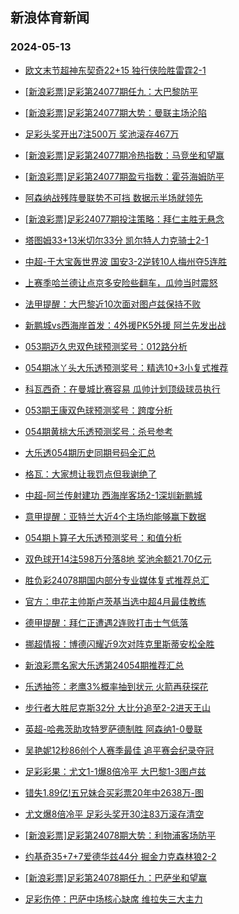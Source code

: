 ## 新浪体育新闻 
### 2024-05-13

+ [欧文末节超神东契奇22+15 独行侠险胜雷霆2-1](https://sports.sina.com.cn/basketball/nba/2024-05-12/doc-inauxiip6742351.shtml)

+ [[新浪彩票]足彩第24077期任九：大巴黎防平](https://sports.sina.com.cn/l/2024-05-12/doc-inauxprp3412641.shtml)

+ [[新浪彩票]足彩第24077期大势：曼联主场沦陷](https://sports.sina.com.cn/l/2024-05-12/doc-inauxprm6634020.shtml)

+ [足彩头奖开出7注500万 奖池滚存467万](https://sports.sina.com.cn/l/2024-05-12/doc-inauxprm6620537.shtml)

+ [[新浪彩票]足彩第24077期冷热指数：马竞坐和望赢](https://sports.sina.com.cn/l/2024-05-12/doc-inauxprp3398584.shtml)

+ [[新浪彩票]足彩第24077期盈亏指数：霍芬海姆防平](https://sports.sina.com.cn/l/2024-05-12/doc-inauxprm6637014.shtml)

+ [阿森纳战残阵曼联势不可挡 数据示半场就领先](https://sports.sina.com.cn/l/2024-05-12/doc-inauxprp3395144.shtml)

+ [[新浪彩票]足彩24077期投注策略：拜仁主胜无悬念](https://sports.sina.com.cn/l/2024-05-12/doc-inauxprm6636397.shtml)

+ [塔图姆33+13米切尔33分 凯尔特人力克骑士2-1](https://sports.sina.com.cn/basketball/nba/2024-05-12/doc-inauxtxi6521901.shtml)

+ [中超-于大宝轰世界波 国安3-2逆转10人梅州夺5连胜](https://sports.sina.com.cn/china/j/2024-05-12/doc-inauxprm6638588.shtml)

+ [上赛季哈兰德让点京多安险些翻车，瓜帅当时震怒](https://sports.sina.com.cn/g/2024-05-12/doc-inauwwtt6980804.shtml)

+ [法甲提醒：大巴黎近10次面对图卢兹保持不败](https://sports.sina.com.cn/l/2024-05-12/doc-inauxyff6404930.shtml)

+ [新鹏城vs西海岸首发：4外援PK5外援 阿兰先发出战](https://sports.sina.com.cn/china/j/2024-05-12/doc-inauyraz2855119.shtml)

+ [053期迈久忠双色球预测奖号：012路分析](https://sports.sina.com.cn/l/2024-05-12/doc-inauyepc6297121.shtml)

+ [054期冰丫头大乐透预测奖号：精选10+3小复式推荐](https://sports.sina.com.cn/l/2024-05-12/doc-inauyepc6300594.shtml)

+ [科瓦西奇：在曼城比赛容易 瓜帅计划顶级球员执行](https://sports.sina.com.cn/g/2024-05-12/doc-inauwwtt6981216.shtml)

+ [053期王康双色球预测奖号：跨度分析](https://sports.sina.com.cn/l/2024-05-12/doc-inauyepf3074189.shtml)

+ [054期黄桃大乐透预测奖号：杀号参考](https://sports.sina.com.cn/l/2024-05-12/doc-inauyepc6302055.shtml)

+ [大乐透054期历史同期号码全汇总](https://sports.sina.com.cn/l/2024-05-12/doc-inauyepf3084276.shtml)

+ [格瓦：大家想让我罚点但我谢绝了](https://sports.sina.com.cn/g/2024-05-12/doc-inauwwtt6980677.shtml)

+ [中超-阿兰传射建功 西海岸客场2-1深圳新鹏城](https://sports.sina.com.cn/china/j/2024-05-12/doc-inauyvkv5970220.shtml)

+ [意甲提醒：亚特兰大近4个主场均能够赢下数据](https://sports.sina.com.cn/l/2024-05-12/doc-inauxyff6404685.shtml)

+ [054期卜算子大乐透预测奖号：和值分析](https://sports.sina.com.cn/l/2024-05-12/doc-inauyepf3077856.shtml)

+ [双色球开14注598万分落8地 奖池余额21.70亿元](https://sports.sina.com.cn/l/2024-05-12/doc-inauyvkv5972361.shtml)

+ [胜负彩24078期国内部分专业媒体复式推荐总汇](https://sports.sina.com.cn/l/2024-05-12/doc-inauxtxi6525400.shtml)

+ [官方：申花主帅斯卢茨基当选中超4月最佳教练](https://sports.sina.com.cn/china/j/2024-05-12/doc-inauyraz2854179.shtml)

+ [德甲提醒：拜仁正遭遇2连败打击士气低落](https://sports.sina.com.cn/l/2024-05-12/doc-inauxyff6403073.shtml)

+ [挪超情报：博德闪耀近9次对阵克里斯蒂安松全胜](https://sports.sina.com.cn/l/2024-05-12/doc-inauxyff6407538.shtml)

+ [新浪彩票名家大乐透第24054期推荐汇总](https://sports.sina.com.cn/l/2024-05-12/doc-inauyepc6305277.shtml)

+ [乐透抽签：老鹰3%概率抽到状元 火箭再获探花](https://sports.sina.com.cn/basketball/nba/2024-05-13/doc-inauzsqm5505235.shtml)

+ [步行者大胜尼克斯32分 大比分追至2-2进天王山](https://sports.sina.com.cn/basketball/nba/2024-05-13/doc-inauzsqp2279216.shtml)

+ [英超-哈弗茨助攻特罗萨德制胜 阿森纳1-0曼联](https://sports.sina.com.cn/g/pl/2024-05-13/doc-inauzsqm5518714.shtml)

+ [吴艳妮12秒86创个人赛季最佳 追平赛会纪录夺冠](https://sports.sina.com.cn/others/athletics/2024-05-12/doc-inauxyff6418427.shtml)

+ [足彩彩果：尤文1-1爆8倍冷平 大巴黎1-3图卢兹](https://sports.sina.com.cn/l/2024-05-13/doc-inauzsqm5509205.shtml)

+ [错失1.89亿!五兄妹合买彩票20年中2638万-图](https://sports.sina.com.cn/l/2024-05-13/doc-inauzsqp2282659.shtml)

+ [尤文爆8倍冷平 足彩头奖开30注83万滚存清空](https://sports.sina.com.cn/l/2024-05-13/doc-inauzsqm5509205.shtml)

+ [[新浪彩票]足彩第24078期大势：利物浦客场防平](https://sports.sina.com.cn/l/2024-05-13/doc-inauzsqp2286798.shtml)

+ [约基奇35+7+7爱德华兹44分 掘金力克森林狼2-2](https://sports.sina.com.cn/basketball/nba/2024-05-13/doc-inavacef5328292.shtml)

+ [[新浪彩票]足彩第24078期任九：巴萨坐和望赢](https://sports.sina.com.cn/l/2024-05-13/doc-inauzsqp2287162.shtml)

+ [足彩伤停：巴萨中场核心缺席 维拉失三大主力](https://sports.sina.com.cn/l/2024-05-13/doc-inavacef5328812.shtml)

